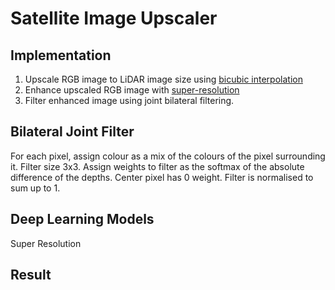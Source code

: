 # Satellite Image Upscaler

## Implementation
1. Upscale RGB image to LiDAR image size using [bicubic interpolation](https://docs.opencv.org/4.x/da/d6e/tutorial_py_geometric_transformations.html)
2. Enhance upscaled RGB image with [super-resolution]()
3. Filter enhanced image using joint bilateral filtering.

## Bilateral Joint Filter
For each pixel, assign colour as a mix of the colours of the pixel surrounding it.
Filter size 3x3. 
Assign weights to filter as the softmax of the absolute difference of the depths.
Center pixel has 0 weight.
Filter is normalised to sum up to 1.

## Deep Learning Models

Super Resolution

## Result


